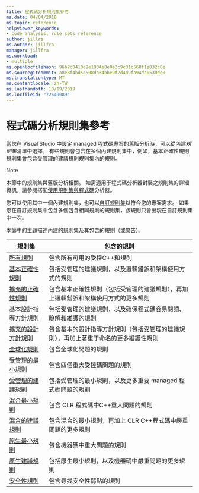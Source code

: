 ```yaml
---
title: 程式碼分析規則集參考
ms.date: 04/04/2018
ms.topic: reference
helpviewer_keywords:
- code analysis, rule sets reference
author: jillre
ms.author: jillfra
manager: jillfra
ms.workload:
- multiple
ms.openlocfilehash: 96b2c0410e9e1934e8e0a3c9c31c568f1e832c0e
ms.sourcegitcommit: a8e8f4bd5d508da34bbe9f2d4d9fa94da0539de0
ms.translationtype: MT
ms.contentlocale: zh-TW
ms.lasthandoff: 10/19/2019
ms.locfileid: "72649089"
---
```

# <a name="code-analysis-rule-set-reference"></a>程式碼分析規則集參考

當您在 Visual Studio 中設定 managed 程式碼專案的舊版分析時，可以從內建*規則集*清單中選擇。 有些規則會包含在多個內建規則集中，例如，基本正確性規則規則集會包含受管理的建議規則規則集內的規則。

> [!NOTE]
> 本節中的規則集與舊版分析相關。 如需適用于程式碼分析器封裝之規則集的詳細資訊，請參閱搭配[使用規則集與程式碼](analyzer-rule-sets.md)分析器。

您可以使用其中一個內建規則集，也可以[自訂規則集](../code-quality/how-to-create-a-custom-rule-set.md)以符合您的專案需求。 如果您在自訂規則集中包含多個包含相同規則的規則集，該規則只會出現在自訂規則集中一次。

本節中的主題描述內建的規則集及其包含的規則（或警告）。

| 規則集 | 包含的規則 |
| - | - |
| [所有規則](all-rules-rule-set.md) | 包含所有可用的受控C++和規則 |
| [基本正確性規則](basic-correctness-rules-rule-set-for-managed-code.md) | 包括受管理的建議規則，以及邏輯錯誤和架構使用方式的規則 |
| [擴充的正確性規則](extended-correctness-rules-rule-set-for-managed-code.md) | 包含基本正確性規則（包括受管理的建議規則），再加上邏輯錯誤和架構使用方式的更多規則 |
| [基本設計指導方針規則](basic-design-guideline-rules-rule-set-for-managed-code.md) | 包括受管理的建議規則，以及確保程式碼容易閱讀、瞭解和維護的規則 |
| [擴充的設計方針規則](extended-design-guidelines-rules-rule-set-for-managed-code.md) | 包含基本的設計指導方針規則（包括受管理的建議規則），再加上著重于命名的更多維護性規則 |
| [全球化規則](globalization-rules-rule-set-for-managed-code.md) | 包含全球化問題的規則 |
| [受管理的最小規則](managed-minimum-rules-rule-set-for-managed-code.md) | 包含四個重大受控碼問題的規則 |
| [受管理的建議規則](managed-recommended-rules-rule-set-for-managed-code.md) | 包括受管理的最小規則，以及更多重要 managed 程式碼問題的規則 |
| [混合最小規則](mixed-minimum-rules-rule-set.md) | 包含 CLR 程式碼中C++重大問題的規則 |
| [混合的建議規則](mixed-recommended-rules-rule-set.md) | 包含混合的最小規則，再加上 CLR C++程式碼中嚴重問題的更多規則 |
| [原生最小規則](native-minimum-rules-rule-set.md) | 包含機器碼中重大問題的規則 |
| [原生建議規則](native-recommended-rules-rule-set.md) | 包括原生最小規則，以及機器碼中嚴重問題的更多規則 |
| [安全性規則](security-rules-rule-set-for-managed-code.md) | 包含尋找安全性弱點的規則 |
